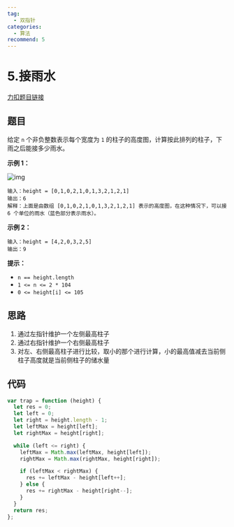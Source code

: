 ```yaml
---
tag:
  - 双指针
categories:
  - 算法
recommend: 5
---
```


# 5.接雨水

[力扣题目链接](https://leetcode.cn/problems/trapping-rain-water/)

## 题目

给定 `n` 个非负整数表示每个宽度为 `1` 的柱子的高度图，计算按此排列的柱子，下雨之后能接多少雨水。

**示例 1：**

![img](https://assets.leetcode-cn.com/aliyun-lc-upload/uploads/2018/10/22/rainwatertrap.png)

```
输入：height = [0,1,0,2,1,0,1,3,2,1,2,1]
输出：6
解释：上面是由数组 [0,1,0,2,1,0,1,3,2,1,2,1] 表示的高度图，在这种情况下，可以接 6 个单位的雨水（蓝色部分表示雨水）。
```

**示例 2：**

```
输入：height = [4,2,0,3,2,5]
输出：9
```

**提示：**

- `n == height.length`
- `1 <= n <= 2 * 104`
- `0 <= height[i] <= 105`

## 思路

1. 通过左指针维护一个左侧最高柱子
2. 通过右指针维护一个右侧最高柱子
3. 对左、右侧最高柱子进行比较，取小的那个进行计算，小的最高值减去当前侧柱子高度就是当前侧柱子的储水量

## 代码

```js
var trap = function (height) {
  let res = 0;
  let left = 0;
  let right = height.length - 1;
  let leftMax = height[left];
  let rightMax = height[right];

  while (left <= right) {
    leftMax = Math.max(leftMax, height[left]);
    rightMax = Math.max(rightMax, height[right]);

    if (leftMax < rightMax) {
      res += leftMax - height[left++];
    } else {
      res += rightMax - height[right--];
    }
  }
  return res;
};
```
